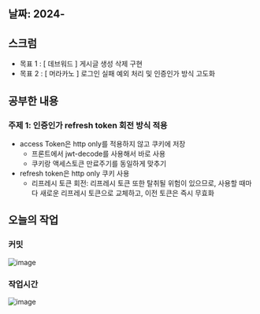 ## 날짜: 2024-

## 스크럼

- 목표 1 : [ 데브워드 ] 게시글 생성 삭제 구현
- 목표 2 : [ 머라카노 ] 로그인 실패 예외 처리 및 인증인가 방식 고도화

## 공부한 내용

### 주제 1: 인증인가 refresh token 회전 방식 적용

- access Token은 http only를 적용하지 않고 쿠키에 저장
    - 프론트에서 jwt-decode를 사용해서 바로 사용
    - 쿠키랑 액세스토큰 만료주기를 동일하게 맞추기
- refresh token은 http only 쿠키 사용
    - 리프레시 토큰 회전: 리프레시 토큰 또한 탈취될 위험이 있으므로, 사용할 때마다 새로운 리프레시 토큰으로 교체하고, 이전 토큰은 즉시 무효화

## 오늘의 작업

### 커밋

![image](https://github.com/jjikky/jikky-til/assets/59151187/ea4ca18c-5c2b-4af6-a8a6-7a8cdc319e1e)


### 작업시간

![image](https://github.com/jjikky/jikky-til/assets/59151187/4564b3ac-53b1-4c2c-8585-4a0f7b17527e)
